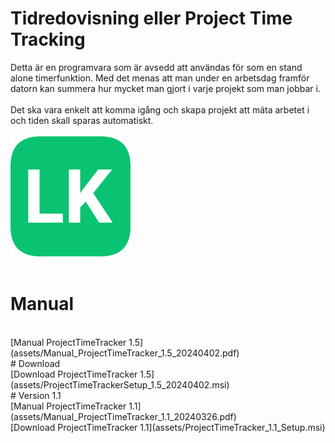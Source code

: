 # Tidredovisning eller Project Time Tracking 

Detta är en programvara som är avsedd att användas för som en stand alone timerfunktion. Med det menas att man under en arbetsdag framför datorn kan summera hur mycket man gjort i varje projekt som man jobbar i. </br></br>
Det ska vara enkelt att komma igång och skapa projekt att mäta arbetet i och tiden skall sparas automatiskt.
<br/><br/>
![LK icon](assets/logo.png)<br/>
<br/>
# Manual

<br/>
[Manual ProjectTimeTracker 1.5](assets/Manual_ProjectTimeTracker_1.5_20240402.pdf)
<br/>
# Download

<br/>
[Download ProjectTimeTracker 1.5](assets/ProjectTimeTrackerSetup_1.5_20240402.msi)
<br/>
# Version 1.1

<br/>
[Manual ProjectTimeTracker 1.1](assets/Manual_ProjectTimeTracker_1.1_20240326.pdf)<br/>
[Download ProjectTimeTracker 1.1](assets/ProjectTimeTracker_1.1_Setup.msi)
